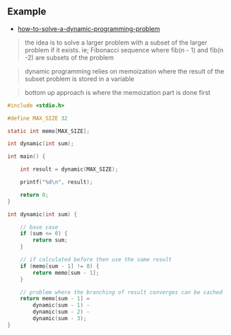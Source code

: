 ## Example

- [how-to-solve-a-dynamic-programming-problem](https://www.codingninjas.com/studio/library/how-to-solve-a-dynamic-programming-problem)

>the idea is to solve a larger problem with a subset of the larger problem if it exists. ie; Fibonacci sequence where fib(n - 1) and fib(n -2) are subsets of the problem

>dynamic programming relies on memoization where the result of the subset problem is stored in a variable

>bottom up approach is where the memoization part is done first

```c
#include <stdio.h>

#define MAX_SIZE 32

static int memo[MAX_SIZE];

int dynamic(int sum);

int main() {

	int result = dynamic(MAX_SIZE);

	printf("%d\n", result);

	return 0;
}

int dynamic(int sum) {

	// base case
	if (sum <= 0) {
		return sum;
	}

	// if calculated before then use the same result
	if (memo[sum - 1] != 0) {
		return memo[sum - 1];
	}

	// problem where the branching of result converges can be cached
	return memo[sum - 1] =
		dynamic(sum - 1) -
		dynamic(sum - 2) -
		dynamic(sum - 3);
}
```